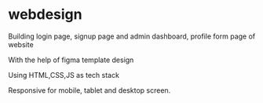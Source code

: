 # webdesign

Building login page, signup page and admin dashboard, profile form page of website

With the help of figma template design

Using HTML,CSS,JS as tech stack

Responsive for mobile, tablet and desktop screen. 
